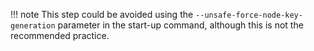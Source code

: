 !!! note
    This step could be avoided using the `--unsafe-force-node-key-generation` parameter in the start-up command, although this is not the recommended practice.